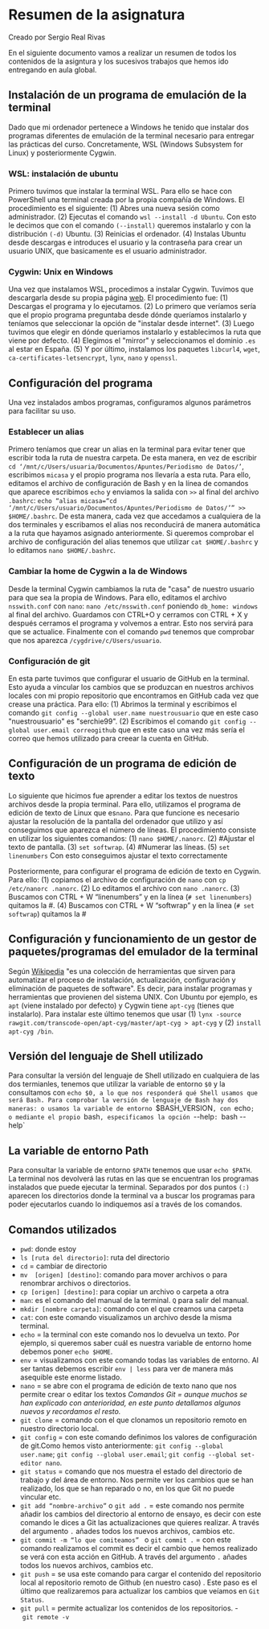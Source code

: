 # Resumen de la asignatura
Creado por Sergio Real Rivas

En el siguiente documento vamos a realizar un resumen de todos los contenidos de la asigntura y los sucesivos trabajos que hemos ido entregando en aula global.

## Instalación de un programa de emulación de la terminal

Dado que mi ordenador pertenece a Windows he tenido que instalar dos programas diferentes de emulación de la terminal necesario para entregar las prácticas del curso. Concretamente, WSL (Windows Subsystem for Linux) y posteriormente Cygwin.

### WSL: instalación de ubuntu

Primero tuvimos que instalar la terminal WSL. Para ello se hace con PowerShell una terminal creada por la propia compañía de Windows.
El procedimiento es el siguiente: (1) Abres una nueva sesión como administrador. (2) Ejecutas el comando `wsl --install -d Ubuntu`. Con esto le decimos que con el comando `(--install)` queremos instalarlo y con la distribución `(-d)` Ubuntu. (3) Reinicias el ordenador. (4) Instalas Ubuntu desde descargas e introduces el usuario y la contraseña para crear un usuario UNIX, que basicamente es el usuario administrador.

### Cygwin: Unix en Windows

Una vez que instalamos WSL, procedimos a instalar Cygwin. Tuvimos que descargarla desde su propia página [web](https://www.cygwin.com/). 
El procedimiento fue: (1) Descargas el programa y lo ejecutamos. (2) Lo primero que veríamos sería que el propio programa preguntaba desde dónde queríamos instalarlo y teníamos que seleccionar la opción de "instalar desde internet". (3) Luego tuvimos que elegir en dónde queriamos instalarlo y establecimos la ruta que viene por defecto. (4) Elegimos el "mirror" y seleccionamos el dominio `.es` al estar en España. (5) Y por último, instalamos los paquetes `libcurl4`, `wget`, `ca-certificates-letsencrypt`, `lynx`, `nano` y `openssl`.

## Configuración del programa

Una vez instalados ambos programas, configuramos algunos parámetros para facilitar su uso. 

### Establecer un alias

Primero teníamos que crear un alias en la terminal para evitar tener que escribir toda la ruta de nuestra carpeta. De esta manera, en vez de escribir `cd ‘/mnt/c/Users/usuaria/Documentos/Apuntes/Periodismo de Datos/’`, escribimos `micasa` y el propio programa nos llevaría a esta ruta. 
Para ello, editamos el archivo de configuración de Bash y en la línea de comandos que aparece escribimos `echo` y enviamos la salida con `>>` al final del archivo `.bashrc`: `echo “alias micasa=“cd ‘/mnt/c/Users/usuario/Documentos/Apuntes/Periodismo de Datos/’” >> $HOME/.bashrc`. De esta manera, cada vez que accedamos a cualquiera de la dos terminales y escribamos el alias nos reconducirá de manera automática a la ruta que hayamos asignado anteriormente. Si queremos comprobar el archivo de configuración del alias tenemos que utilizar `cat $HOME/.bashrc` y lo editamos `nano $HOME/.bashrc`.

### Cambiar la home de Cygwin a la de Windows

Desde la terminal Cygwin cambiamos la ruta de "casa" de nuestro usuario para que sea la propia de Windows. 
Para ello, editamos el archivo `nsswith.conf` con `nano`: `nano /etc/nsswith.conf` poniendo `db_home: windows` al final del archivo. Guardamos con CTRL+O y cerramos con CTRL + X y después cerramos el programa y volvemos a entrar. Esto nos servirá para que se actualice. Finalmente con el comando `pwd` tenemos que comprobar que nos aparezca `/cygdrive/c/Users/usuario`.

### Configuración de git

En esta parte tuvimos que configurar el usuario de GitHub en la terminal. Esto ayuda a vincular los cambios que se produzcan en nuestros archivos locales con mi propio repositorio que encontramos en GitHub cada vez que crease una práctica. 
Para ello: (1) Abrimos la terminal y escribimos el comando `git config --global user.name nuestrousuario` que en este caso "nuestrousuario" es "serchie99". (2) Escribimos el comando `git config --global user.email correogithub` que en este caso una vez más sería el correo que hemos utilizado para creear la cuenta en GitHub.

## Configuración de un programa de edición de texto

Lo siguiente que hicimos fue aprender a editar los textos de nuestros archivos desde la propia terminal.
Para ello, utilizamos el programa de edición de texto de Linux que es`nano`. Para que funcione es necesario ajustar la resolución de la pantalla del ordenador que utilizo y así conseguimos que aparezca el número de líneas.
El procedimiento consiste en utilizar los siguientes comandos: (1) `nano $HOME/.nanorc`. (2) #Ajustar el texto de pantalla. (3) `set softwrap`. (4) #Numerar las líneas. (5) `set linenumbers`
Con esto conseguimos ajustar el texto correctamente

Posteriormente, para configurar el programa de edición de texto en Cygwin.
Para ello: (1) copiamos el archivo de configuración de `nano` con `cp /etc/nanorc .nanorc`. (2) Lo editamos el archivo con `nano .nanorc`. (3) Buscamos con CTRL + W “linenumbers” y en la línea (`# set linenumbers`) quitamos la #. (4) Buscamos con CTRL + W “softwrap” y en la línea (`# set softwrap`) quitamos la #

## Configuración y funcionamiento de un gestor de paquetes/programas del emulador de la terminal

Según [Wikipedia](https://es.wikipedia.org/wiki/Sistema_de_gesti%C3%B3n_de_paquetes) "es una colección de herramientas que sirven para automatizar el proceso de instalación, actualización, configuración y eliminación de paquetes de software". 
Es decir, para instalar programas y herramientas que provienen del sistema UNIX. 
Con Ubuntu por ejemplo, es `apt` (viene instalado por defecto) y Cygwin tiene `apt-cyg` (tienes que instalarlo). Para instalar este último tenemos que usar (1) `lynx -source rawgit.com/transcode-open/apt-cyg/master/apt-cyg > apt-cyg` y (2) `install apt-cyg /bin`.

## Versión del lenguaje de Shell utilizado

Para consultar la versión del lenguaje de Shell utilizado en cualquiera de las dos termianles, tenemos que utilizar la variable de entorno `$0` y la consultamos con `echo $0, a lo que nos responderá qué Shell usamos que será Bash.
Para comprobar la versión de lenguaje de Bash hay dos maneras: o usamos la variable de entorno `$BASH_VERSION`, con `echo`; o mediante el propio `bash`, especificamos la opción `--help`: `bash --help`

## La variable de entorno Path

Para consultar la variable de entorno `$PATH` tenemos que usar `echo $PATH`. La terminal nos devolverá las rutas en las que se encuentran los programas instalados que puede ejecutar la terminal. Separados por dos puntos `(:)` aparecen los directorios donde la terminal va a buscar los programas para poder ejecutarlos cuando lo indiquemos así a través de los comandos.

## Comandos utilizados

- `pwd`: donde estoy 
- `ls [ruta del directorio]`: ruta del directorio
- `cd` = cambiar de directorio 
- `mv  [origen] [destino]`: comando para mover archivos o para renombrar archivos o directorios. 
- `cp [origen] [destino]`: para copiar un archivo o carpeta a otra
- `man`: es el comando del manual de la terminal. `Q` para salir del manual.
- `mkdir [nombre carpeta]`: comando con el que creamos una carpeta
- `cat`: con este comando visualizamos un archivo desde la misma terminal. 
- `echo` = la terminal con este comando nos lo devuelva un texto. Por ejemplo, si queremos saber cuál es nuestra variable de entorno home debemos poner `echo $HOME`. 
- `env` = visualizamos con este comando todas las variables de entorno. Al ser tantas debemos escribir `env | less` para ver de manera más asequible este enorme listado. 
- `nano` = se abre con el  programa de edición de texto nano que nos permite crear o editar los textos 
*Comandos Git = aunque muchos se han explicado con anterioridad, en este punto detallamos algunos nuevos y recordamos el resto.* 
- `git clone` = comando con el que clonamos un repositorio remoto en nuestro directorio local.
- `git config` = con este comando definimos los valores de configuración de git.Como hemos visto anteriormente: `git config --global user.name`;  `git config --global user.email`;  `git config --global set-editor nano`.
- `git status` = comando que nos muestra el estado del directorio de trabajo y del área de entorno. Nos permite ver los cambios que se han realizado, los que se han reparado o no, en los que Git no puede vincular etc. 
- `git add “nombre-archivo”` o `git add .` = este comando nos permite añadir los cambios del directorio al entorno de ensayo, es decir con este comando le dices a Git las actualizaciones que quieres realizar. A través del argumento `.` añades todos los nuevos archivos, cambios etc. 
- `git commit -m “lo que comiteamos” ` o `git commit .` = con este comando realizamos el commit es decir el cambio que hemos realizado se verá con esta acción en GitHub. A través del argumento `.` añades todos los nuevos archivos, cambios etc. 
- `git push` =  se usa este comando para cargar el contenido del repositorio local al repositorio remoto de Github (en nuestro caso) . Este paso es el último que realizaremos para actualizar los cambios que veíamos en `Git Status`.
- `git pull` =  permite actualizar los contenidos de los repositorios. 
- `git remote -v`






























